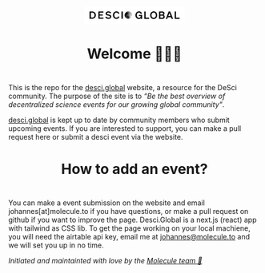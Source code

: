 
<div align="center" style="margin-top: 1em; margin-bottom: 3em;">
  <a href="https://desci.global"><img alt="desci global logo" src="./public/images/desci-global-white-logo.png" alt="desci.global" width="200"></a>
  <h1>Welcome 👋🌐🔬</h1>
</div>

This is the repo for the [desci.global](https://desci.global) website, a resource for the DeSci community. The purpose of the site is to _“Be the best overview of decentralized science events for our growing global community"_.

[desci.global](https://desci.global/) is kept up to date by community members who submit upcoming events. If you are interested to support, you can make a pull request here or submit a desci event via the website.



<div align="center" style="margin-top: 1em; margin-bottom: 3em;">

  <h1>How to add an event?</h1>
</div>

You can make a event submission on the website and email johannes[at]molecule.to if you have questions, or make a pull request on github if you want to improve the page. Desci.Global is a next.js (react) app with tailwind as CSS lib. To get the page working on your local machiene, you will need the airtable api key, email me at johannes@molecule.to and we will set you up in no time.

*Initiated and maintainted with love by the [Molecule team 💙](https://www.molecule.to/about-us)*

